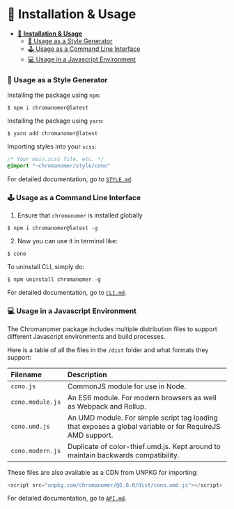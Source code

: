# 🚸 **Installation & Usage**

- [🚸 **Installation & Usage**](#🚸-installation--usage)
    - [💄 Usage as a Style Generator](#💄-usage-as-a-style-generator)
    - [🕹️ Usage as a Command Line Interface](#🕹️-usage-as-a-command-line-interface)
    - [💻 Usage in a Javascript Environment](#💻-usage-in-a-javascript-environment)

### 💄 Usage as a Style Generator
Installing the package using `npm`:
```shell
$ npm i chromanomer@latest
```
Installing the package using `yarn`:
```shell
$ yarn add chromanomer@latest
```
Importing styles into your `scss`:
```scss
/* Your main.scss file, etc. */
@import "~chromanomer/style/cono"
```
For detailed documentation, go to [`STYLE.md`](./STYLE.md).
### 🕹️ Usage as a Command Line Interface
1. Ensure that `chromanomer` is installed globally
```shell
$ npm i chromanomer@latest -g
```
2. Now you can use it in terminal like:
```shell
$ cono
```
To uninstall CLI, simply do:
```shell
$ npm uninstall chromanomer -g
```
For detailed documentation, go to [`CLI.md`](./CLI.md).
### 💻 Usage in a Javascript Environment

The Chromanomer package includes multiple distribution files to support different Javascript environments and build processes. 

Here is a table of all the files in the `/dist` folder and what formats they support:

| Filename | Description |
|:--|:--|
| `cono.js` | CommonJS module for use in Node. |
| `cono.module.js` | An ES6 module. For modern browsers as well as Webpack and Rollup. |
| `cono.umd.js` | An UMD module. For simple script tag loading that exposes a global variable or for RequireJS AMD support. |
| `cono.modern.js` | Duplicate of color-thief.umd.js. Kept around to maintain backwards compatibility. |

These files are also available as a CDN from UNPKG for importing:
```js
<script src="unpkg.com/chromanomer/@1.0.0/dist/cono.umd.js"></script>
```
For detailed documentation, go to [`API.md`](./CLI.md).